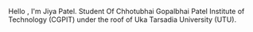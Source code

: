 
Hello , I'm Jiya Patel.
Student Of Chhotubhai Gopalbhai Patel Institute of Technology (CGPIT) under the roof of Uka Tarsadia University (UTU).
